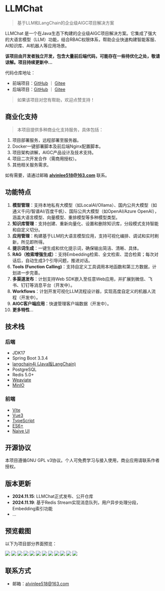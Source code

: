 # LLMChat

> 基于LLM和LangChain的企业级AIGC项目解决方案

LLMChat 是一个在Java生态下构建的企业级AIGC项目解决方案。它集成了强大的大语言模型（LLM）功能，结合RBAC权限体系，帮助企业快速构建智能客服、AI知识库、AI机器人等应用场景。

**该项目由开发者独立开发，包含大量前后端代码，可能存在一些待优化之处，敬请谅解。项目持续更新中...**

代码仓库地址：

- 前端项目：[GitHub](https://github.com/chubin518/llmchat-ui) ｜ [Gitee](https://gitee.com/chubin518/llmchat-ui)
- 后端项目：[GitHub](https://github.com/chubin518/llmchat) ｜ [Gitee](https://gitee.com/chubin518/llmchat)

> 如果该项目对您有帮助，欢迎点赞支持！

## 商业化支持

> 本项目提供多种商业化支持服务，具体包括：

1. 项目部署服务，远程部署至服务器。
2. Docker一键部署脚本及前后端Nginx配置脚本。
3. 项目架构讲解，AIGC产品设计及技术支持。
4. 项目二次开发合作（需商用授权）。
5. 其他相关服务需求。

如有需要，请通过邮箱 **alvinlee518@163.com** 联系。

## 功能特点

1. **模型管理**：支持本地私有大模型（如LocalAI/Ollama）、国内公共大模型（如通义千问/智谱AI/百度千帆）、国际公共大模型（如OpenAI/Azure
   OpenAI），涵盖大语言模型、向量模型、重排模型等多种模型类型。
2. **知识库管理**：支持创建、重新向量化、设置和删除知识库，分段模式支持智能和自定义切分。
3. **应用管理**：构建基于LLM的大语言模型应用，支持可视化编排、调试和实时刷新，所见即所得。
4. **提示词生成**：一键生成和优化提示词，确保输出简洁、清晰、具体。
5. **RAG（检索增强生成）**：支持Embedding检索、全文检索、混合检索；每次对话后，自动生成3个引导问题，推进对话。
6. **Tools (Function Calling)**：支持自定义工具调用本地函数和第三方数据，计划进一步完善。
7. **多渠道发布**：计划支持Web SDK嵌入至任意Web应用，并扩展到微信、飞书、钉钉等消息平台（开发中）。
8. **Workflows**：计划开发可视化LLM流程设计器，实现高度自定义的机器人流程（开发中）。
9. **AIGC客户端应用**：快速管理客户端数据（开发中）。
10. **更多特性**...

## 技术栈

### 后端

- JDK17
- Spring Boot 3.3.4
- [langchain4j (Java版LangChain)](https://github.com/langchain4j/langchain4j)
- PostgreSQL
- Redis 5.0+
- [Weaviate](https://weaviate.io/developers/weaviate)
- [MinIO](https://min.io/docs/minio/container/index.html)

### 前端

- [Vite](https://vitejs.dev/)
- [Vue3](https://v3.vuejs.org/)
- [TypeScript](https://www.typescriptlang.org/)
- [ES6+](http://es6.ruanyifeng.com/)
- [Naive UI](https://www.naiveui.com/)

## 开源协议

本项目遵循GNU GPL v3协议。个人可免费学习与接入使用，商业应用请联系作者授权。

## 版本更新

- **2024.11.15**: LLMChat正式发布、公开仓库
- **2024.11.19**: 基于Redis Stream实现消息队列，用户异步处理分段，Embedding索引功能
- ...

## 预览截图

以下为项目部分界面预览：

![](docs/imgs/model.jpg)
![](docs/imgs/dataset_list.jpg)
![](docs/imgs/dataset_embedding.jpg)
![](docs/imgs/dataset_datastruct.jpg)
![](docs/imgs/dataset_rule.jpg)
![](docs/imgs/dataset_detail.jpg)
![](docs/imgs/dataset_paragraph.jpg)
![](docs/imgs/dataset_testing.jpg)
![](docs/imgs/app_prompt.jpg)
![](docs/imgs/app_list.jpg)
![](docs/imgs/app_detail.jpg)
![](docs/imgs/app_preview.jpg)

## 联系方式

- 邮箱：alvinlee518@163.com